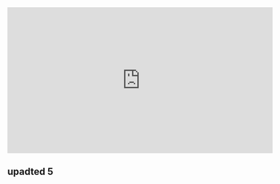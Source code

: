 <iframe width="600" height="330" src="https://youtu.be/bBPMBRbo4CE" title="YouTube video player" frameborder="0" allow="accelerometer; autoplay; clipboard-write; encrypted-media; gyroscope; picture-in-picture" allowfullscreen></iframe>

## upadted 5
